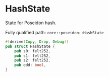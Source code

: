 # HashState

State for Poseidon hash.

Fully qualified path: `core::poseidon::HashState`

```rust
#[derive(Copy, Drop, Debug)]
pub struct HashState {
    pub s0: felt252,
    pub s1: felt252,
    pub s2: felt252,
    pub odd: bool,
}
```

